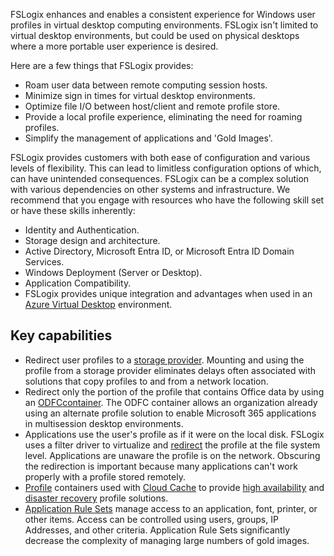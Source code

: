 FSLogix enhances and enables a consistent experience for Windows user profiles in virtual desktop computing environments. FSLogix isn't limited to virtual desktop environments, but could be used on physical desktops where a more portable user experience is desired.

Here are a few things that FSLogix provides:

 -  Roam user data between remote computing session hosts.
 -  Minimize sign in times for virtual desktop environments.
 -  Optimize file I/O between host/client and remote profile store.
 -  Provide a local profile experience, eliminating the need for roaming profiles.
 -  Simplify the management of applications and 'Gold Images'.

FSLogix provides customers with both ease of configuration and various levels of flexibility. This can lead to limitless configuration options of which, can have unintended consequences. FSLogix can be a complex solution with various dependencies on other systems and infrastructure. We recommend that you engage with resources who have the following skill set or have these skills inherently:

 -  Identity and Authentication.
 -  Storage design and architecture.
 -  Active Directory, Microsoft Entra ID, or Microsoft Entra ID Domain Services.
 -  Windows Deployment (Server or Desktop).
 -  Application Compatibility.
 -  FSLogix provides unique integration and advantages when used in an [Azure Virtual Desktop](/azure/virtual-desktop/) environment.

## Key capabilities

 -  Redirect user profiles to a [storage provider](/fslogix/concepts-fslogix-terminology). Mounting and using the profile from a storage provider eliminates delays often associated with solutions that copy profiles to and from a network location.
 -  Redirect only the portion of the profile that contains Office data by using an [ODFC](/fslogix/concepts-fslogix-terminology)[container](/fslogix/concepts-fslogix-terminology). The ODFC container allows an organization already using an alternate profile solution to enable Microsoft 365 applications in multisession desktop environments.
 -  Applications use the user's profile as if it were on the local disk. FSLogix uses a filter driver to virtualize and [redirect](/fslogix/concepts-fslogix-terminology) the profile at the file system level. Applications are unaware the profile is on the network. Obscuring the redirection is important because many applications can't work properly with a profile stored remotely.
 -  [Profile](/fslogix/concepts-fslogix-terminology) containers used with [Cloud Cache](/fslogix/concepts-fslogix-cloud-cache) to provide [high availability](/fslogix/concepts-container-high-availability) and [disaster recovery](/fslogix/concepts-container-recovery-business-continuity) profile solutions.
 -  [Application Rule Sets](/fslogix/tutorial-application-rule-sets) manage access to an application, font, printer, or other items. Access can be controlled using users, groups, IP Addresses, and other criteria. Application Rule Sets significantly decrease the complexity of managing large numbers of gold images.
